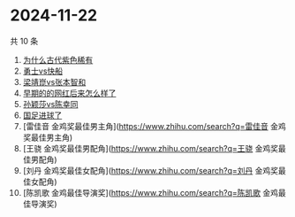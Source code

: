 # 2024-11-22

共 10 条

<!-- BEGIN ZHIHUSEARCH -->
<!-- 最后更新时间 Fri Nov 22 2024 06:10:27 GMT+0800 (China Standard Time) -->
1. [为什么古代紫色稀有](https://www.zhihu.com/search?q=为什么古代紫色稀有)
1. [勇士vs快船](https://www.zhihu.com/search?q=勇士vs快船)
1. [梁靖崑vs张本智和](https://www.zhihu.com/search?q=梁靖崑vs张本智和)
1. [早期的的网红后来怎么样了](https://www.zhihu.com/search?q=早期的的网红后来怎么样了)
1. [孙颖莎vs陈幸同](https://www.zhihu.com/search?q=孙颖莎vs陈幸同)
1. [国足进球了](https://www.zhihu.com/search?q=国足进球了)
1. [雷佳音 金鸡奖最佳男主角](https://www.zhihu.com/search?q=雷佳音 金鸡奖最佳男主角)
1. [王骁 金鸡奖最佳男配角](https://www.zhihu.com/search?q=王骁 金鸡奖最佳男配角)
1. [刘丹 金鸡奖最佳女配角](https://www.zhihu.com/search?q=刘丹 金鸡奖最佳女配角)
1. [陈凯歌 金鸡最佳导演奖](https://www.zhihu.com/search?q=陈凯歌 金鸡最佳导演奖)
<!-- END ZHIHUSEARCH -->
